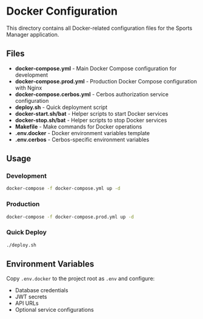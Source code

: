 # Docker Configuration

This directory contains all Docker-related configuration files for the Sports Manager application.

## Files

- **docker-compose.yml** - Main Docker Compose configuration for development
- **docker-compose.prod.yml** - Production Docker Compose configuration with Nginx
- **docker-compose.cerbos.yml** - Cerbos authorization service configuration
- **deploy.sh** - Quick deployment script
- **docker-start.sh/bat** - Helper scripts to start Docker services
- **docker-stop.sh/bat** - Helper scripts to stop Docker services
- **Makefile** - Make commands for Docker operations
- **.env.docker** - Docker environment variables template
- **.env.cerbos** - Cerbos-specific environment variables

## Usage

### Development
```bash
docker-compose -f docker-compose.yml up -d
```

### Production
```bash
docker-compose -f docker-compose.prod.yml up -d
```

### Quick Deploy
```bash
./deploy.sh
```

## Environment Variables

Copy `.env.docker` to the project root as `.env` and configure:
- Database credentials
- JWT secrets
- API URLs
- Optional service configurations